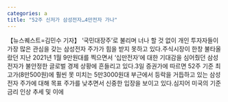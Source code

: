 ```yaml
---
categories: a
title: "52주 신저가 삼성전자…4만전자 가나"
---
```

【뉴스퀘스트=김민수 기자】 ‘국민대장주’로 불리며 너나 할 것 없이 개인 투자자들이 가장 많은 관심을 갖는 삼성전자 주가가 힘을 받지 못하고 있다.주식시장이 한창 불타올랐던 지난 2021년 1월 9만원대를 찍으면서 ‘십만전자’에 대한 기대감을 심어줬던 삼성전자가 불안정한 글로벌 경제 상황에 흔들리고 있다.3일 증권가에 따르면 52주 기준 최고가(8만500원)에 훨씬 못 미치는 5만3000원대 부근에서 등락을 거듭하고 있는 삼성전자 주가에 대해 목표 주가를 낮추면서 신중한 입장을 보이고 있다.심지어 미국의 기준금리 인상 추세 및 이에